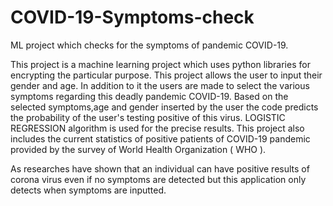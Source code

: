 # COVID-19-Symptoms-check
ML project which checks for the symptoms of pandemic COVID-19.


This project is a machine learning project which uses python libraries for encrypting the particular purpose. This project allows the user to input their gender and age. In addition to it the users are made to select the various symptoms regarding this deadly pandemic COVID-19. Based on the selected symptoms,age and gender inserted by the user the code predicts the probability of the user's testing positive of this virus. LOGISTIC REGRESSION algorithm is used for the precise results.
This project also includes the current statistics of positive patients of COVID-19 pandemic provided by the survey of World Health Organization ( WHO ).

As researches have shown that an individual can have positive results of corona virus even if no symptoms are detected but this application only detects when symptoms are inputted.
